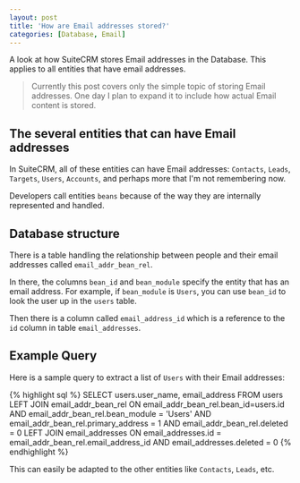 ```yaml
---
layout: post
title: 'How are Email addresses stored?'
categories: [Database, Email]
---
```


A look at how SuiteCRM stores Email addresses in the Database. This applies to all entities that have email addresses.

> Currently this post covers only the simple topic of storing Email addresses. One day I plan to expand it to include how actual Email content is stored.

## The several entities that can have Email addresses

In SuiteCRM, all of these entities can have Email addresses: `Contacts`, `Leads`, `Targets`, `Users`, `Accounts`, and perhaps more that I'm not remembering now.

Developers call entities `beans` because of the way they are internally represented and handled.

## Database structure

There is a table handling the relationship between people and their email addresses called `email_addr_bean_rel`.

In there, the columns `bean_id` and `bean_module` specify the entity that has an email address. For example, if `bean_module` is `Users`, you can use `bean_id` to look the user up in the `users` table.

Then there is a column called `email_address_id` which is a reference to the `id` column in table `email_addresses`. 

## Example Query

Here is a sample query to extract a list of `Users` with their Email addresses:

{% highlight sql %}
SELECT users.user_name,
      email_address
 FROM users
      LEFT JOIN email_addr_bean_rel
             ON email_addr_bean_rel.bean_id=users.id
            AND email_addr_bean_rel.bean_module = 'Users'
            AND email_addr_bean_rel.primary_address = 1
            AND email_addr_bean_rel.deleted = 0
      LEFT JOIN email_addresses
             ON email_addresses.id = email_addr_bean_rel.email_address_id
            AND email_addresses.deleted = 0
{% endhighlight %}

This can easily be adapted to the other entities like `Contacts`, `Leads`, etc.